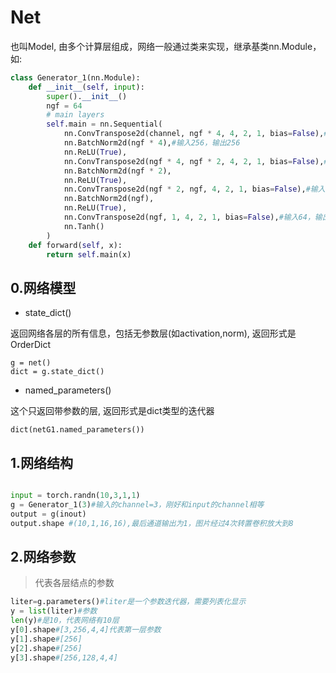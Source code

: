 # Net
也叫Model, 由多个计算层组成，网络一般通过类来实现，继承基类nn.Module，如:

```py
class Generator_1(nn.Module):
    def __init__(self, input):
        super().__init__()
        ngf = 64
        # main layers
        self.main = nn.Sequential(
            nn.ConvTranspose2d(channel, ngf * 4, 4, 2, 1, bias=False),#输入channel，输出256
            nn.BatchNorm2d(ngf * 4),#输入256，输出256
            nn.ReLU(True),
            nn.ConvTranspose2d(ngf * 4, ngf * 2, 4, 2, 1, bias=False),#输入256，输出128
            nn.BatchNorm2d(ngf * 2),
            nn.ReLU(True),
            nn.ConvTranspose2d(ngf * 2, ngf, 4, 2, 1, bias=False),#输入128，输出64
            nn.BatchNorm2d(ngf),
            nn.ReLU(True),
            nn.ConvTranspose2d(ngf, 1, 4, 2, 1, bias=False),#输入64，输出1
            nn.Tanh()
        )
    def forward(self, x):
        return self.main(x)
```

## 0.网络模型

- state_dict()

返回网络各层的所有信息，包括无参数层(如activation,norm), 返回形式是OrderDict

```
g = net()
dict = g.state_dict()
```

- named_parameters()

这个只返回带参数的层, 返回形式是dict类型的迭代器

```
dict(netG1.named_parameters())
```


## 1.网络结构

```py

input = torch.randn(10,3,1,1)
g = Generator_1(3)#输入的channel=3，刚好和input的channel相等
output = g(inout)
output.shape #(10,1,16,16),最后通道输出为1，图片经过4次转置卷积放大到8

```

## 2.网络参数
>代表各层结点的参数
```py
liter=g.parameters()#liter是一个参数迭代器，需要列表化显示
y = list(liter)#参数
len(y)#是10，代表网络有10层
y[0].shape#[3,256,4,4]代表第一层参数
y[1].shape#[256]
y[2].shape#[256]
y[3].shape#[256,128,4,4]
```



